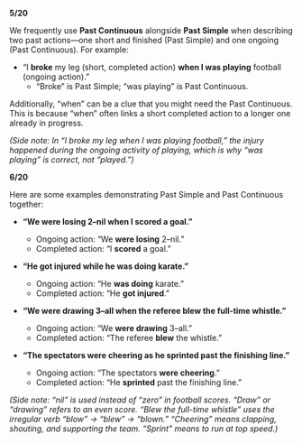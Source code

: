 **5/20**

We frequently use **Past Continuous** alongside **Past Simple** when describing two past actions—one short and finished (Past Simple) and one ongoing (Past Continuous). For example:

- “I **broke** my leg (short, completed action) **when I was playing** football (ongoing action).”
    - “Broke” is Past Simple; “was playing” is Past Continuous.

Additionally, “when” can be a clue that you might need the Past Continuous. This is because “when” often links a short completed action to a longer one already in progress.

_(Side note: In “I broke my leg when I was playing football,” the injury happened during the ongoing activity of playing, which is why “was playing” is correct, not “played.”)_

**6/20**

Here are some examples demonstrating Past Simple and Past Continuous together:

- **“We were losing 2–nil when I scored a goal.”**
    
    - Ongoing action: “We **were losing** 2–nil.”
    - Completed action: “I **scored** a goal.”
- **“He got injured while he was doing karate.”**
    
    - Ongoing action: “He **was doing** karate.”
    - Completed action: “He **got injured**.”
- **“We were drawing 3–all when the referee blew the full-time whistle.”**
    
    - Ongoing action: “We **were drawing** 3–all.”
    - Completed action: “The referee **blew** the whistle.”
- **“The spectators were cheering as he sprinted past the finishing line.”**
    
    - Ongoing action: “The spectators **were cheering**.”
    - Completed action: “He **sprinted** past the finishing line.”

_(Side note: “nil” is used instead of “zero” in football scores. “Draw” or “drawing” refers to an even score. “Blew the full-time whistle” uses the irregular verb “blow” → “blew” → “blown.” “Cheering” means clapping, shouting, and supporting the team. “Sprint” means to run at top speed.)_